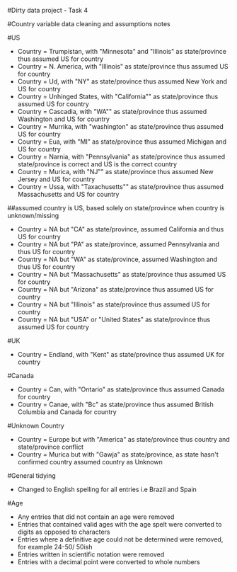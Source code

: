 #Dirty data project - Task 4 

#Country variable data cleaning and assumptions notes

#US
- Country = Trumpistan, with "Minnesota" and "Illinois" as state/province thus assumed US for country
- Country = N. America, with "Illinois" as state/province thus assumed US for country 
- Country = Ud, with "NY" as state/province thus assumed New York and US for country
- Country = Unhinged States, with "California"" as state/province thus assumed US for country
- Country = Cascadia, with "WA"" as state/province thus assumed Washington and US for country
- Country = Murrika, with "washington" as state/province thus assumed US for country
- Country = Eua, with "MI" as  state/province thus assumed Michigan and US for country
- Country = Narnia, with "Pennsylvania" as state/province thus assumed state/province is correct and US is the correct country
- Country = Murica, with "NJ"" as state/province thus assumed New Jersey and US for country
- Country = Ussa, with "Taxachusetts"" as state/province thus assumed Massachusetts and US for country

##assumed country is US, based solely on state/province when country is unknown/missing
- Country = NA but "CA" as state/province, assumed California and thus US for country
- Country = NA but "PA" as	state/province, assumed Pennsylvania and thus US for country
- Country = NA but "WA" as	state/province, assumed Washington and thus US for country
- Country = NA but "Massachusetts" as state/province thus assumed US for country		
- Country = NA but "Arizona" as state/province thus assumed US for country	
- Country = NA but "Illinois" as state/province thus assumed US for country	
- Country = NA but "USA" or "United States" as state/province thus assumed US for country


#UK
- Country = Endland, with "Kent" as state/province thus assumed UK for country


#Canada
- Country = Can, with "Ontario" as state/province thus assumed Canada for country
- Country = Canae, with "Bc" as state/province thus assumed British Columbia and Canada for country 


#Unknown Country
- Country = Europe but with "America" as state/province thus country and state/province conflict  
- Country = Murica but with "Gawja" as state/province, as state hasn't confirmed country assumed country as Unknown

#General tidying
- Changed to English spelling for all entries i.e Brazil and Spain


#Age

- Any entries that did not contain an age were removed
- Entries that contained valid ages with the age spelt were converted to digits as opposed to characters
- Entries where a definitive age could not be determined were removed, for example 24-50/ 50ish
- Entries written in scientific notation were removed
- Entries with a decimal point were converted to whole numbers


